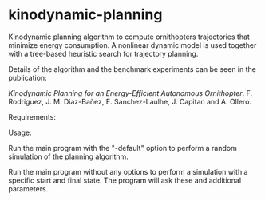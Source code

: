 # kinodynamic-planning
Kinodynamic planning algorithm to compute ornithopters trajectories that minimize energy consumption. A nonlinear dynamic model is used together with a tree-based heuristic search for trajectory planning.

Details of the algorithm and the benchmark experiments can be seen in the publication: 

*Kinodynamic Planning for an Energy-Efficient Autonomous Ornithopter*. F. Rodriguez, J. M. Diaz-Bañez, E. Sanchez-Laulhe, J. Capitan and A. Ollero. 

Requirements:



Usage:

Run the main program with the "-default" option to perform a random simulation of the planning algorithm.

Run the main program without any options to perform a simulation with a specific start and final state. The program will ask these and additional parameters. 
